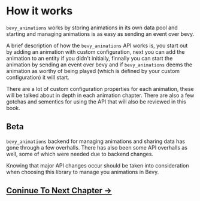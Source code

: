 # How it works

`bevy_animations` works by storing animations in its own data pool and starting and managing animations is as easy as sending an event over bevy.

A brief description of how the `bevy_animations` API works is, you start out by adding an animation with custom configuration, next you can add the animation to an entity if you didn't initially, finnally you can start the animation by sending an event over bevy and if `bevy_animations` deems the animation as worthy of being played (which is defined by your custom configuration) it will start.

There are a lot of custom configuration properties for each animation, these will be talked about in depth in each animation chapter. There are also a few gotchas and sementics for using the API that will also be reviewed in this book.

## Beta

`bevy_animations` backend for managing animations and sharing data has gone through a few overhalls. There has also been some API overhalls as well, some of which were needed due to backend changes.

Knowing that major API changes occur should be taken into consideration when choosing this library to manage you animations in Bevy.

## [Coninue To Next Chapter ->](./chapter_3.md)
